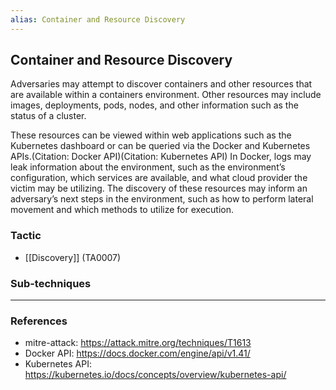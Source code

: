 ```yaml
---
alias: Container and Resource Discovery
---
```


## Container and Resource Discovery

Adversaries may attempt to discover containers and other resources that are available within a containers environment. Other resources may include images, deployments, pods, nodes, and other information such as the status of a cluster.

These resources can be viewed within web applications such as the Kubernetes dashboard or can be queried via the Docker and Kubernetes APIs.(Citation: Docker API)(Citation: Kubernetes API) In Docker, logs may leak information about the environment, such as the environment’s configuration, which services are available, and what cloud provider the victim may be utilizing. The discovery of these resources may inform an adversary’s next steps in the environment, such as how to perform lateral movement and which methods to utilize for execution. 


### Tactic

- [[Discovery]] (TA0007)

### Sub-techniques


---
### References

- mitre-attack: https://attack.mitre.org/techniques/T1613
- Docker API: https://docs.docker.com/engine/api/v1.41/
- Kubernetes API: https://kubernetes.io/docs/concepts/overview/kubernetes-api/
